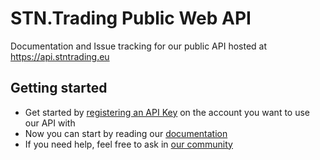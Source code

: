 # STN.Trading Public Web API
Documentation and Issue tracking for our public API hosted at https://api.stntrading.eu

## Getting started
- Get started by [registering an API Key](https://stntrading.eu/dev/apikey) on the account you want to use our API with
- Now you can start by reading our [documentation](https://api.stntrading.eu/docs/)
- If you need help, feel free to ask in [our community](https://stntrading.eu/discord)
